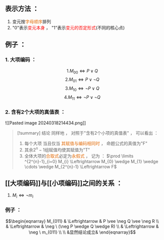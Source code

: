 ## 表示方法 ：
1. 变元按<font color="#e36c09">字母顺序</font>排列
2. "0"表示<font color="#ff0000">变元本身</font> ， "1"表示<font color="#ff0000">变元的否定形式</font>(不同的核心点)
## 例子 ：
### 1. 大项编码 ：
$$1. M_{00} \Leftrightarrow P \vee Q$$
$$2. M_{01} \Leftrightarrow P \vee \neg Q$$
$$ 3. M_{10} \Leftrightarrow \neg P \vee Q$$
$$ 4. M_{11}\Leftrightarrow \neg P \vee \neg Q$$
### 2. 含有2个大项的真值表 ：
![[Pasted image 20240318214434.png]]
> [!summary] 结论
> 同样地 ， 对照于"含有2个小项的真值表" ， 可以看出 ：
> 1. 每个大项 当且仅当 <font color="#e36c09">其赋值与编码相同时</font> ， 命题公式的真值为"F"
> 2.  其余$2^{n}-1$组赋值均使其赋值为"T"
> 3. 全体大项的<font color="#e36c09">合取式</font>必定为<font color="#e36c09">永假式</font> ， 记为 ：
>    $\prod \limits ^{2^{n}-1}_{i=0} M_{i} \Leftrightarrow M_{0} \wedge M_{1} \wedge \cdots \wedge M_{2^{n}-1} \Leftrightarrow F$

## [[大项编码]]与[[小项编码]]之间的关系 ：
1. $M_{i} \Leftrightarrow \neg m_{i}$
### 例子 ：
$$\begin{eqnarray}
M_{011} 
& \Leftrightarrow & P \vee \neg Q \vee \neg R \\
& \Leftrightarrow & \neg \ (\neg P \wedge Q \wedge R) \\
& \Leftrightarrow & \neg  \ m_{011} \\ \\ 
&显然结论成立&
\end{eqnarray}$$